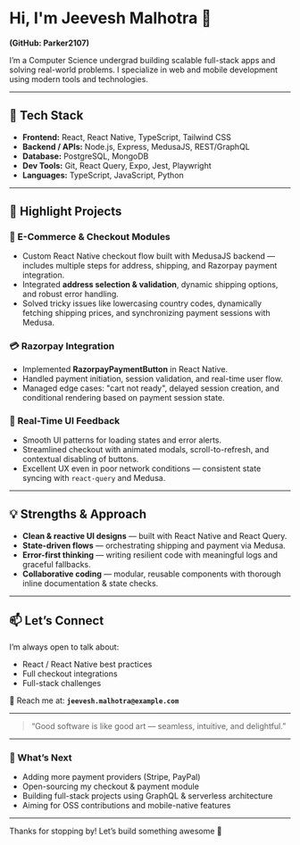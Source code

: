 # Hi, I'm Jeevesh Malhotra 👋  
**(GitHub: Parker2107)**

I’m a Computer Science undergrad building scalable full-stack apps and solving real-world problems. I specialize in web and mobile development using modern tools and technologies.

---

## 🧰 Tech Stack

- **Frontend:** React, React Native, TypeScript, Tailwind CSS  
- **Backend / APIs:** Node.js, Express, MedusaJS, REST/GraphQL  
- **Database:** PostgreSQL, MongoDB  
- **Dev Tools:** Git, React Query, Expo, Jest, Playwright  
- **Languages:** TypeScript, JavaScript, Python

---

## 🚀 Highlight Projects

### 🛒 E-Commerce & Checkout Modules
- Custom React Native checkout flow built with MedusaJS backend — includes multiple steps for address, shipping, and Razorpay payment integration.
- Integrated **address selection & validation**, dynamic shipping options, and robust error handling.
- Solved tricky issues like lowercasing country codes, dynamically fetching shipping prices, and synchronizing payment sessions with Medusa.

### 💳 Razorpay Integration
- Implemented **RazorpayPaymentButton** in React Native.
- Handled payment initiation, session validation, and real-time user flow.
- Managed edge cases: "cart not ready", delayed session creation, and conditional rendering based on payment session state.

### 🔄 Real-Time UI Feedback
- Smooth UI patterns for loading states and error alerts.
- Streamlined checkout with animated modals, scroll-to-refresh, and contextual disabling of buttons.
- Excellent UX even in poor network conditions — consistent state syncing with `react-query` and Medusa.

---

## 💡 Strengths & Approach

- **Clean & reactive UI designs** — built with React Native and React Query.
- **State-driven flows** — orchestrating shipping and payment via Medusa.
- **Error-first thinking** — writing resilient code with meaningful logs and graceful fallbacks.
- **Collaborative coding** — modular, reusable components with thorough inline documentation & state checks.

---

## 📫 Let’s Connect

I’m always open to talk about:
- React / React Native best practices
- Full checkout integrations
- Full-stack challenges

📧 Reach me at: **`jeevesh.malhotra@example.com`**

---

> “Good software is like good art — seamless, intuitive, and delightful.”

---

### 📌 What’s Next

- Adding more payment providers (Stripe, PayPal)
- Open-sourcing my checkout & payment module
- Building full-stack projects using GraphQL & serverless architecture  
- Aiming for OSS contributions and mobile-native features

---

Thanks for stopping by! Let’s build something awesome 🚀
